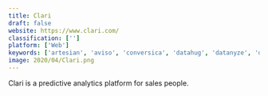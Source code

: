```yaml
---
title: Clari
draft: false 
website: https://www.clari.com/
classification: ['']
platform: ['Web']
keywords: ['artesian', 'aviso', 'conversica', 'datahug', 'datanyze', 'discoverorg', 'drift', 'everstring', 'insideview', 'insightsquared', 'leadfuze', 'leadspace', 'nimble', 'outreach', 'salesforce_sales_analytics', 'tableau_desktop', 'topopps', 'troops', 'vendavo', 'yesware', 'sales-i', 'x.ai']
image: 2020/04/Clari.png
---
```

Clari is a predictive analytics platform for sales people.